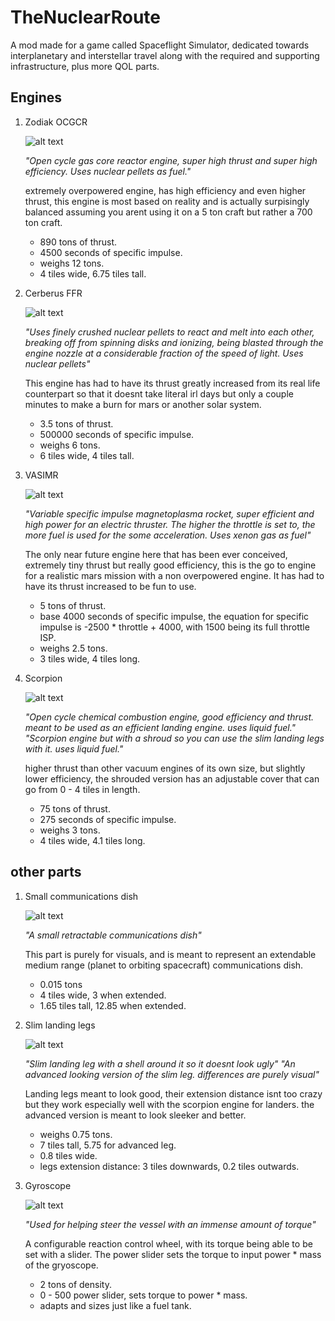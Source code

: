# TheNuclearRoute
A mod made for a game called Spaceflight Simulator, dedicated towards interplanetary and interstellar travel along with the required and supporting infrastructure, plus more QOL parts.

## Engines

1. Zodiak OCGCR

   ![alt text](https://github.com/VaporSpace2/TheNuclearRoute/blob/main/Pictures/ZodiakOCGCR.png "Zodiak OCGCR")
   
   *"Open cycle gas core reactor engine, super high thrust and super high efficiency. Uses nuclear pellets as fuel."*

   extremely overpowered engine, has high efficiency and even higher thrust, this engine is most based on reality and is actually surpisingly balanced assuming you arent using it on a 5 ton craft but rather a 700 ton craft.
   * 890 tons of thrust.
   * 4500 seconds of specific impulse.
   * weighs 12 tons.
   * 4 tiles wide, 6.75 tiles tall.


3. Cerberus FFR

   ![alt text](https://github.com/VaporSpace2/TheNuclearRoute/blob/main/Pictures/CerberusFFR.png "Cerberus FFR")
  
   *"Uses finely crushed nuclear pellets to react and melt into each other, breaking off from spinning disks and ionizing, being blasted through the engine nozzle at a considerable fraction of the speed of light. Uses nuclear pellets"*

   This engine has had to have its thrust greatly increased from its real life counterpart so that it doesnt take literal irl days but only a couple minutes to make a burn for mars or another solar system.
   * 3.5 tons of thrust.
   * 500000 seconds of specific impulse.
   * weighs 6 tons.
   * 6 tiles wide, 4 tiles tall.


5. VASIMR

      ![alt text](https://github.com/VaporSpace2/TheNuclearRoute/blob/main/Pictures/VASIMR.png "VASIMR")
   
      *"Variable specific impulse magnetoplasma rocket, super efficient and high power for an electric thruster. The higher the throttle is set to, the more fuel is used for the some acceleration. Uses xenon gas as fuel"*

      The only near future engine here that has been ever conceived, extremely tiny thrust but really good efficiency, this is the go to engine for a realistic mars mission with a non overpowered engine. It has had to have its thrust increased to be fun to use. 
      * 5 tons of thrust.
      * base 4000 seconds of specific impulse, the equation for specific impulse is -2500 * throttle + 4000, with 1500 being its full throttle ISP.
      * weighs 2.5 tons.
      * 3 tiles wide, 4 tiles long.
     

7. Scorpion

   ![alt text](https://github.com/VaporSpace2/TheNuclearRoute/blob/main/Pictures/Scorpion.png "Scorpion")

   *"Open cycle chemical combustion engine, good efficiency and thrust. meant to be used as an efficient landing engine. uses liquid fuel."*
   *"Scorpion engine but with a shroud so you can use the slim landing legs with it. uses liquid fuel."*

   higher thrust than other vacuum engines of its own size, but slightly lower efficiency, the shrouded version has an adjustable cover that can go from 0 - 4 tiles in length.
   * 75 tons of thrust.
   * 275 seconds of specific impulse.
   * weighs 3 tons.
   * 4 tiles wide, 4.1 tiles long.
  

## other parts

1. Small communications dish

   ![alt text](https://github.com/VaporSpace2/TheNuclearRoute/blob/main/Pictures/antenna.png "Small Antenna")

   *"A small retractable communications dish"*

   This part is purely for visuals, and is meant to represent an extendable medium range (planet to orbiting spacecraft) communications dish.
   * 0.015 tons
   * 4 tiles wide, 3 when extended.
   * 1.65 tiles tall, 12.85 when extended.


3. Slim landing legs

   ![alt text](https://github.com/VaporSpace2/TheNuclearRoute/blob/main/Pictures/legs.png "Slim landing legs")

   *"Slim landing leg with a shell around it so it doesnt look ugly"*
   *"An advanced looking version of the slim leg. differences are purely visual"*

   Landing legs meant to look good, their extension distance isnt too crazy but they work especially well with the scorpion engine for landers. the advanced version is meant to look sleeker and better.
   * weighs 0.75 tons.
   * 7 tiles tall, 5.75 for advanced leg.
   * 0.8 tiles wide.
   * legs extension distance: 3 tiles downwards, 0.2 tiles outwards.


5. Gyroscope

   ![alt text](https://github.com/VaporSpace2/TheNuclearRoute/blob/main/Pictures/gryoscope.png "Gryoscope")

   *"Used for helping steer the vessel with an immense amount of torque"*

   A configurable reaction control wheel, with its torque being able to be set with a slider. The power slider sets the torque to input power * mass of the gryoscope.
   * 2 tons of density.
   * 0 - 500 power slider, sets torque to power * mass.
   * adapts and sizes just like a fuel tank.
   
